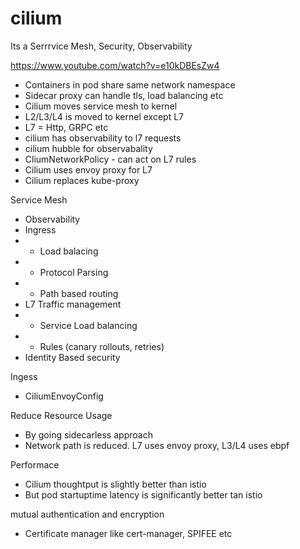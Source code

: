 cilium
======

Its a Serrrvice Mesh, Security, Observability


https://www.youtube.com/watch?v=e10kDBEsZw4

- Containers in pod share same network namespace
- Sidecar proxy can handle tls, load balancing etc
- Cilium moves service mesh to kernel
- L2/L3/L4 is moved to kernel except L7
- L7 = Http, GRPC etc
- cilium has observability to l7 requests
- cilium hubble for observabality
- CliumNetworkPolicy - can act on L7 rules
- Cilium uses envoy proxy for L7
- Cilium replaces kube-proxy

Service Mesh
- Observability
- Ingress
- - Load balacing
- - Protocol Parsing
- - Path based routing
- L7 Traffic management
- - Service Load balancing
- - Rules (canary rollouts, retries)
- Identity Based security

Ingess
- CiliumEnvoyConfig

Reduce Resource Usage
- By going sidecarless approach
- Network path is reduced. L7 uses envoy proxy, L3/L4 uses ebpf

Performace
- Cilium thoughtput is slightly better than istio
- But pod startuptime latency is significantly better tan istio


mutual authentication and encryption
- Certificate manager like cert-manager, SPIFEE etc

